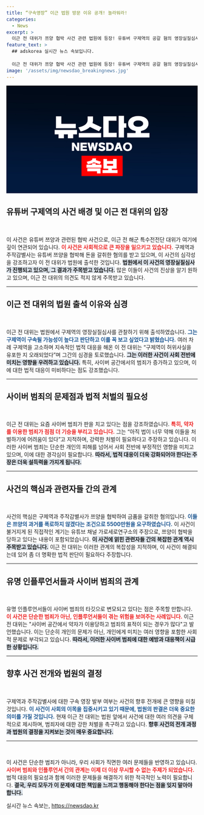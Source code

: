 ```yaml
---
title: “구속영장” 이근 법원 방문 이유 공개! 놀라워라!
categories:
  - News
excerpt: >
  이근 전 대위가 쯔양 협박 사건 관련 법원에 등장! 유튜버 구제역의 공갈 혐의 영장실질심사를 지켜본 그는 사이버 레커들 강력 처벌해야라며 분노를 표출했다. 사건의 이면에 숨겨진 진실이 궁금해진다!
feature_text: >
  ## adskorea 실시간 뉴스 속보입니다.

  이근 전 대위가 쯔양 협박 사건 관련 법원에 등장! 유튜버 구제역의 공갈 혐의 영장실질심사를 지켜본 그는 사이버 레커들 강력 처벌해야라며 분노를 표출했다. 사건의 이면에 숨겨진 진실이 궁금해진다!
image: '/assets/img/newsdao_breakingnews.jpg'
---
```


<p><img src="/assets/img/newsdao_breakingnews.jpg" alt="adskorea 속보" /></p>

<h2 data-ke-size="size26">유튜버 구제역의 사건 배경 및 이근 전 대위의 입장</h2>

<p data-ke-size="size16">&nbsp;</p>

<p>이 사건은 유튜버 쯔양과 관련된 협박 사건으로, 이근 전 해군 특수전전단 대위가 여기에 깊이 연관되어 있습니다. <b><span style="color: #ee2323;">이 사건은 사회적으로 큰 파장을 일으키고 있습니다.</span></b> 구제역과 주작감별사는 유튜버 쯔양을 협박해 돈을 갈취한 혐의를 받고 있으며, 이 사건의 심각성을 강조하고자 이 전 대위가 법원에 출석한 것입니다. <b><span style="background-color: #21538527;">법원에서 이 사건의 영장실질심사가 진행되고 있으며, 그 결과가 주목받고 있습니다.</span></b> 많은 이들이 사건의 진상을 알기 원하고 있으며, 이근 전 대위의 의견도 적지 않게 주목받고 있습니다.</p>

<hr>

<h2 data-ke-size="size26">이근 전 대위의 법원 출석 이유와 심경</h2>

<p data-ke-size="size16">&nbsp;</p>

<p>이근 전 대위는 법원에서 구제역의 영장실질심사를 관찰하기 위해 출석하였습니다. <b><span style="color: #1a5490;">그는 구제역이 구속될 가능성이 높다고 판단하고 이를 꼭 보고 싶었다고 밝혔습니다.</span></b> 여러 차례 구제역을 고소하며 지속적인 법적 대응을 해온 이 전 대위는 “구제역이 허위사실을 유포한 지 오래되었다”며 그간의 심경을 토로했습니다. <b><span style="background-color: #21538527;">그는 이러한 사건이 사회 전반에 미치는 영향을 우려하고 있습니다.</span></b> 특히, 사이버 공간에서의 범죄가 증가하고 있으며, 이에 대한 법적 대응이 미비하다는 점도 강조했습니다.</p>

<hr>

<h2 data-ke-size="size26">사이버 범죄의 문제점과 법적 처벌의 필요성</h2>

<p data-ke-size="size16">&nbsp;</p>

<p>이근 전 대위는 요즘 사이버 범죄가 판을 치고 있다는 점을 강조하였습니다. <b><span style="color: #ee2323;">특히, 약자를 이용한 범죄가 점점 더 기승을 부리고 있습니다.</span></b> 그는 “아직 법이 너무 약해 이들을 처벌하기에 어려움이 있다”고 지적하며, 강력한 처벌이 필요하다고 주장하고 있습니다. 이러한 사이버 범죄는 단순한 개인의 피해를 넘어서 사회 전반에 부정적인 영향을 미치고 있으며, 이에 대한 경각심이 필요합니다. <b><span style="background-color: #21538527;">따라서, 법적 대응이 더욱 강화되어야 한다는 주장은 더욱 설득력을 가지게 됩니다.</span></b></p>

<hr>

<h2 data-ke-size="size26">사건의 핵심과 관련자들 간의 관계</h2>

<p data-ke-size="size16">&nbsp;</p>

<p>사건의 핵심은 구제역과 주작감별사가 쯔양을 협박하여 금품을 갈취한 혐의입니다. <b><span style="color: #1a5490;">이들은 쯔양의 과거를 폭로하지 않겠다는 조건으로 5500만원을 요구하였습니다.</span></b> 이 사건이 불거지게 된 직접적인 계기는 유튜브 채널 가로세로연구소의 주장으로, 쯔양이 협박을 당하고 있다는 내용이 포함되었습니다. <b><span style="background-color: #21538527;">이 사건에 얽힌 관련자들 간의 복잡한 관계 역시 주목받고 있습니다.</span></b> 이근 전 대위는 이러한 관계의 복잡성을 지적하며, 이 사건이 해결되는데 있어 좀 더 명확한 법적 판단이 필요하다 주장합니다.</p>

<hr>

<h2 data-ke-size="size26">유명 인플루언서들과 사이버 범죄의 관계</h2>

<p data-ke-size="size16">&nbsp;</p>

<p>유명 인플루언서들이 사이버 범죄의 타깃으로 변모되고 있다는 점은 주목할 만합니다. <b><span style="color: #ee2323;">이 사건은 단순한 범죄가 아닌, 인플루언서들이 겪는 위험을 보여주는 사례입니다.</span></b> 이근 전 대위는 "사이버 공간에서 약자가 이용당하고 범죄의 표적이 되는 경우가 많다"고 발언했습니다. 이는 단순히 개인의 문제가 아닌, 개인에게 미치는 여러 영향을 포함한 사회적 문제로 부각되고 있습니다. <b><span style="background-color: #21538527;">따라서, 이러한 사이버 범죄에 대한 예방과 대응책이 시급한 상황입니다.</span></b></p>

<hr>

<h2 data-ke-size="size26">향후 사건 전개와 법원의 결정</h2>

<p data-ke-size="size16">&nbsp;</p>

<p>구제역과 주작감별사에 대한 구속 영장 발부 여부는 사건의 향후 전개에 큰 영향을 미칠 것입니다. <b><span style="color: #1a5490;">이 사건이 사회의 이목을 집중시키고 있기 때문에, 법원의 판결은 더욱 중요한 의미를 가질 것입니다.</span></b> 현재 이근 전 대위는 법원 앞에서 사건에 대한 여러 의견을 구체적으로 제시하며, 범죄자에 대한 강한 처벌을 촉구하고 있습니다. <b><span style="background-color: #21538527;">향후 사건의 전개 과정과 법원의 결정을 지켜보는 것이 매우 중요합니다.</span></b></p>

<hr>

<p data-ke-size="size16">&nbsp;</p>

<p>이 사건은 단순한 범죄가 아니라, 우리 사회가 직면한 여러 문제들을 반영하고 있습니다. <b><span style="color: #ee2323;">사이버 범죄와 인플루언서 간의 관계는 이제 더 이상 무시할 수 없는 주제가 되었습니다.</span></b> 법적 대응의 필요성과 함께 이러한 문제들을 해결하기 위한 적극적인 노력이 필요합니다. <b><span style="background-color: #21538527;">결국, 우리 모두가 이 문제에 대한 책임을 느끼고 행동해야 한다는 점을 잊지 말아야 합니다.</span></b></p>
실시간 뉴스 속보는, <a href="https://newsdao.kr" rel="dofollow">https://newsdao.kr</a>



